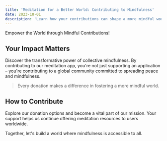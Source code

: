 ```yaml
---
title: 'Meditation for a Better World: Contributing to Mindfulness'
date: 2023-10-01
description: 'Learn how your contributions can shape a more mindful world through our meditation app.'
---
```


Empower the World through Mindful Contributions!

## Your Impact Matters

Discover the transformative power of collective mindfulness. By contributing to our meditation app, you're not just supporting an application – you're contributing to a global community committed to spreading peace and mindfulness.

> Every donation makes a difference in fostering a more mindful world.

## How to Contribute

Explore our donation options and become a vital part of our mission. Your support helps us continue offering meditation resources to users worldwide.

Together, let's build a world where mindfulness is accessible to all.
